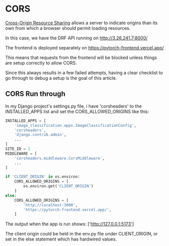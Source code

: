 # CORS

[Cross-Origin Resource Sharing](https://developer.mozilla.org/en-US/docs/Web/HTTP/CORS) allows a server to indicate origins than its own from which a browser should permit loading resources.

In this case, we have the DRF API running on http://3.26.241.7:8000/

The frontend is deployed separately on https://pytorch-frontend.vercel.app/

This means that requests from the frontend will be blocked unless things are setup correctly to allow CORS.

Since this always results in a few failed attempts, having a clear checklist to go through to debug a setup is the goal of this article.

## CORS Run through

In my Django project's settings.py file, i have 'corsheaders' to the INSTALLED_APPS list and set the CORS_ALLOWED_ORIGINS like this:

```py
INSTALLED_APPS = [
    'image_classification.apps.ImageClassificationConfig',
    'corsheaders',
    'django.contrib.admin',
    ...
]
SITE_ID = 1
MIDDLEWARE = [
    'corsheaders.middleware.CorsMiddleware',
    ...
]

if 'CLIENT_ORIGIN' in os.environ:
    CORS_ALLOWED_ORIGINS = [
        os.environ.get('CLIENT_ORIGIN')
    ]
else:
    CORS_ALLOWED_ORIGINS = [
        'http://localhost:3000',
        'https://pytorch-frontend.vercel.app/',
    ]
```

The output when the app is run shows:
['http://127.0.0.1:5173']

The client origin could be held in the env.py file under CLIENT_ORIGIN, or set in the else statement which has hardwired values.
